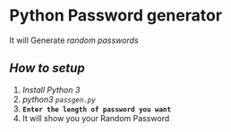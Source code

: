 # **Python Password generator**
It will Generate *random passwords*
## *How to setup*
1. *Install Python 3*
2. *python3 ``passgen.py``*
3. **``Enter the length of password you want``**
4. It will show you your Random Password